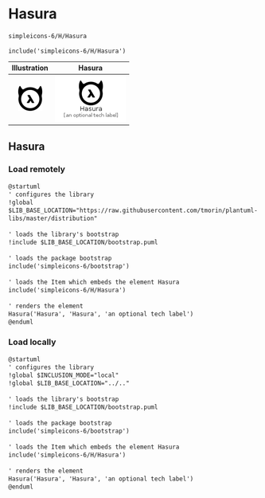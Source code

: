 # Hasura


```text
simpleicons-6/H/Hasura
```

```text
include('simpleicons-6/H/Hasura')
```



| Illustration | Hasura |
| :---: | :---: |
| ![illustration for Illustration](../../simpleicons-6/H/Hasura.png) | ![illustration for Hasura](../../simpleicons-6/H/Hasura.Local.png) |




## Hasura

### Load remotely
```plantuml
@startuml
' configures the library
!global $LIB_BASE_LOCATION="https://raw.githubusercontent.com/tmorin/plantuml-libs/master/distribution"

' loads the library's bootstrap
!include $LIB_BASE_LOCATION/bootstrap.puml

' loads the package bootstrap
include('simpleicons-6/bootstrap')

' loads the Item which embeds the element Hasura
include('simpleicons-6/H/Hasura')

' renders the element
Hasura('Hasura', 'Hasura', 'an optional tech label')
@enduml
```

### Load locally
```plantuml
@startuml
' configures the library
!global $INCLUSION_MODE="local"
!global $LIB_BASE_LOCATION="../.."

' loads the library's bootstrap
!include $LIB_BASE_LOCATION/bootstrap.puml

' loads the package bootstrap
include('simpleicons-6/bootstrap')

' loads the Item which embeds the element Hasura
include('simpleicons-6/H/Hasura')

' renders the element
Hasura('Hasura', 'Hasura', 'an optional tech label')
@enduml
```


